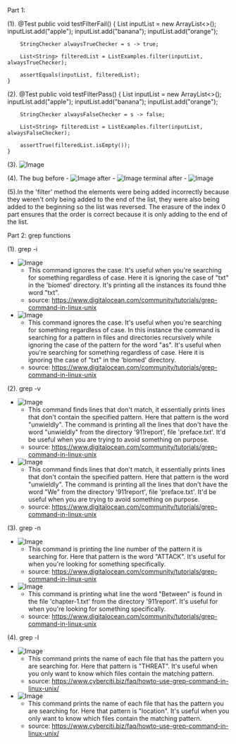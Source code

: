 Part 1: 

   (1).
   @Test
    public void testFilterFail() {
        List<String> inputList = new ArrayList<>();
        inputList.add("apple");
        inputList.add("banana");
        inputList.add("orange");

        StringChecker alwaysTrueChecker = s -> true;

        List<String> filteredList = ListExamples.filter(inputList, alwaysTrueChecker);

        assertEquals(inputList, filteredList);
    }

(2).
   @Test
    public void testFilterPass() {
        List<String> inputList = new ArrayList<>();
        inputList.add("apple");
        inputList.add("banana");
        inputList.add("orange");

        StringChecker alwaysFalseChecker = s -> false;

        List<String> filteredList = ListExamples.filter(inputList, alwaysFalseChecker);

        assertTrue(filteredList.isEmpty());
    }
  
(3). ![Image](sc1.png)
   
(4). The bug
   before -
![Image](bug1.png)
after -
![Image](bug2.png)
terminal after -
![Image](pass4.png)

(5).In the 'filter' method the elements were being added incorrectly because they weren't only being added to the end of the list, they were also being added to the beginning so the list was reversed. The erasure of the index 0 part ensures that the order is correct because it is only adding to the end of the list. 

Part 2: 
grep functions

(1). grep -i
* ![Image](-i1.png)
  - This command ignores the case. It's useful when you're searching for something regardless of case. Here it is ignoring the case of "txt" in the 'biomed' directory. It's printing all the instances its found thhe word "txt". 
  - source: https://www.digitalocean.com/community/tutorials/grep-command-in-linux-unix
* ![Image](-i2.png)
  - This command ignores the case. It's useful when you're searching for something regardless of case. In this instance the command is  searching for a pattern in files and directories recursively while ignoring the case of the pattern for the word "as". It's useful when you're searching for something regardless of case. Here it is ignoring the case of "txt" in the 'biomed' directory.
  - source: https://www.digitalocean.com/community/tutorials/grep-command-in-linux-unix

(2). grep -v
* ![Image](-v1.png)
  - This command finds lines that don't match, it essentially prints lines that don't contain the specified pattern. Here that pattern is the word "unwieldly". The command is printing all the lines that don't have the word "unwieldly" from the directory '911report', file 'preface.txt'. It'd be useful when you are trying to avoid something on purpose. 
  - source: https://www.digitalocean.com/community/tutorials/grep-command-in-linux-unix
* ![Image](-v2.png)
  - This command finds lines that don't match, it essentially prints lines that don't contain the specified pattern. Here that pattern is the word "unwieldly". The command is printing all the lines that don't have the word "We" from the directory '911report', file 'preface.txt'. It'd be useful when you are trying to avoid something on purpose. 
  - source: https://www.digitalocean.com/community/tutorials/grep-command-in-linux-unix

(3). grep -n
* ![Image](n1.png)
  - This command is printing the line number of the pattern it is searching for. Here that pattern is the word "ATTACK". It's useful for when you're looking for something specifically.
  - source: https://www.digitalocean.com/community/tutorials/grep-command-in-linux-unix
* ![Image](n2.png)
  - This command is printing what line the word "Between" is found in the file 'chapter-1.txt' from the directory '911report'. It's useful for when you're looking for something specifically.
  - source: https://www.digitalocean.com/community/tutorials/grep-command-in-linux-unix

(4). grep -l
* ![Image](-l1.png)
  - This command prints the name of each  file that has the pattern you are searching for. Here that pattern is "THREAT". It's useful when you only want to know which files contain the matching pattern.
  -  source: https://www.cyberciti.biz/faq/howto-use-grep-command-in-linux-unix/
* ![Image](-l2.png)
  -  This command prints the name of each  file that has the pattern you are searching for. Here that pattern is "location". It's useful when you only want to know which files contain the matching pattern.
  - source: https://www.cyberciti.biz/faq/howto-use-grep-command-in-linux-unix/

